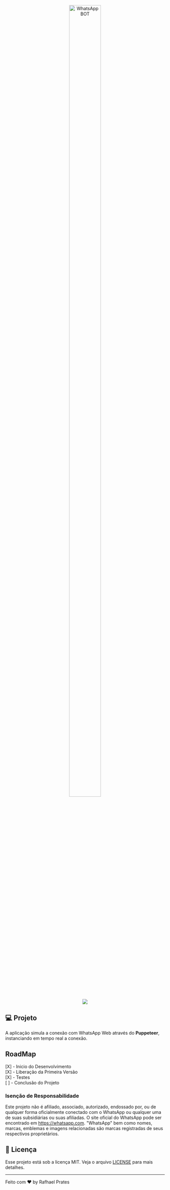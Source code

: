 <p align="center">
  <img width="100" height="80%" src="https://lh3.googleusercontent.com/Cu4tW4GHK6MzAxjj1vbAsWnnC5nYX4cN5YxbwPcdbFQ7GoAw0zKEPUWzTlAdHs0Iyg" alt="WhatsApp BOT"></a>
</p>


<p align="center"><img src="https://img.shields.io/static/v1?label=DEV&message=Em_Andamento&color=red&style=flat-square"><br></p>

## 💻 Projeto

A aplicação simula a conexão com WhatsApp Web através do **Puppeteer**, instanciando em tempo real a conexão.

## RoadMap

[X] - Inicio do Desenvolvimento <br>
[X] - Liberação da Primeira Versão <br>
[X] - Testes<br>
[ ] - Conclusão do Projeto<br>



### Isenção de Responsabilidade

Este projeto não é afiliado, associado, autorizado, endossado por, ou de qualquer forma oficialmente conectado com o WhatsApp ou qualquer uma de suas subsidiárias ou suas afiliadas. O site oficial do WhatsApp pode ser encontrado em https://whatsapp.com. "WhatsApp" bem como nomes, marcas, emblemas e imagens relacionadas são marcas registradas de seus respectivos proprietários.

## :memo: Licença

Esse projeto está sob a licença MIT. Veja o arquivo [LICENSE](LICENSE.md) para mais detalhes.

---

Feito com ♥ by Rafhael Prates

